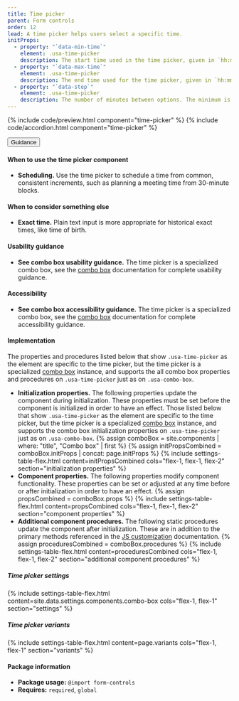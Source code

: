 ```yaml
---
title: Time picker
parent: Form controls
order: 12
lead: A time picker helps users select a specific time.
initProps:
  - property: "`data-min-time`"
    element: .usa-time-picker
    description: The start time used in the time picker, given in `hh:mm` 24-hour format. The default is `00:00`.
  - property: "`data-max-time`"
    element: .usa-time-picker
    description: The end time used for the time picker, given in `hh:mm` 24-hour format. The default is `23:59`.
  - property: "`data-step`"
    element: .usa-time-picker
    description: The number of minutes between options. The minimum is `1` minute and the default is `30` minutes.
---
```


{% include code/preview.html component="time-picker" %}
{% include code/accordion.html component="time-picker" %}

<div class="usa-accordion usa-accordion--bordered site-accordion-docs">
  <button class="usa-button-unstyled usa-accordion__button"
      aria-expanded="true" aria-controls="time-picker-docs">
    Guidance
  </button>
  <div id="time-picker-docs" aria-hidden="false" class="usa-accordion__content site-component-usage">
    <h4>When to use the time picker component</h4>
    <ul class="usa-content-list">
      <li><strong>Scheduling.</strong> Use the time picker to schedule a time from common, consistent increments, such as planning a meeting time from 30-minute blocks.</li>
    </ul>
    <h4>When to consider something else</h4>
    <ul class="usa-content-list">
      <li><strong>Exact time.</strong> Plain text input is more appropriate for historical exact times, like time of birth.</li>
    </ul>
    <h4>Usability guidance</h4>
    <ul class="usa-content-list">
      <li><strong>See combo box usability guidance.</strong> The time picker is a specialized combo box, see the <a href="{{ site.baseurl }}/components/form-controls/#combo-box">combo box</a> documentation for complete usability guidance.</li>
    </ul>
    <h4 class="usa-heading">Accessibility</h4>
    <ul class="usa-content-list">
      <li><strong>See combo box accessibility guidance.</strong> The time picker is a specialized combo box, see the <a href="{{ site.baseurl }}/components/form-controls/#combo-box">combo box</a> documentation for complete accessibility guidance.</li>
    </ul>
    <h4 class="usa-heading">Implementation</h4>
<div class="usa-prose site-prose">
  <p>The properties and procedures listed below that show <code>.usa-time-picker</code> as the element are specific to the time picker, but the time picker is a specialized <a href="{{ site.baseurl }}/components/form-controls/#combo-box">combo box</a> instance, and supports the all combo box properties and procedures on <code>.usa-time-picker</code> just as on <code>.usa-combo-box</code>. </p>
  <ul class="usa-content-list">
    <li>
        <strong>Initialization properties.</strong> The following properties update the component during initialization. These properties must be set before the component is initialized in order to have an effect. Those listed below that show <code>.usa-time-picker</code> as the element are specific to the time picker, but the time picker is a specialized <a href="{{ site.baseurl }}/components/form-controls/#combo-box">combo box</a> instance, and supports the combo box initialization properties on <code>.usa-time-picker</code> just as on <code>.usa-combo-box</code>.
        {% assign comboBox = site.components | where: "title", "Combo box" | first %}
        {% assign initPropsCombined = comboBox.initProps | concat: page.initProps %}
        {% include settings-table-flex.html
          content=initPropsCombined
          cols="flex-1, flex-1, flex-2"
          section="initialization properties"
        %}
    </li>
    <li class="border-0">
        <strong>Component properties.</strong> The following properties modify component functionality. These properties can be set or adjusted at any time before or after initialization in order to have an effect.
        {% assign propsCombined = comboBox.props %}
        {% include settings-table-flex.html
          content=propsCombined
          cols="flex-1, flex-1, flex-2"
          section="component properties"
        %}
    </li>
    <li class="border-0">
        <strong>Additional component procedures.</strong> The following static procedures update the component after initialization. These are in addition to the primary methods referenced in the <a href="{{ site.baseurl }}/documentation/developers/#js-customization">JS customization</a> documentation.
        {% assign proceduresCombined = comboBox.procedures %}
        {% include settings-table-flex.html
          content=proceduresCombined
          cols="flex-1, flex-1, flex-2"
          section="additional component procedures"
        %}
    </li>
  </ul>
</div>
    <h5 id="time-picker-settings">Time picker settings</h5>
    {% include settings-table-flex.html
      content=site.data.settings.components.combo-box
      cols="flex-1, flex-1"
      section="settings"
    %}
    <h5 id="time-picker-variants">Time picker variants</h5>
    {% include settings-table-flex.html
      content=page.variants
      cols="flex-1, flex-1"
      section="variants"
    %}
    <h4 class="usa-heading">Package information</h4>
    <ul class="usa-content-list">
      <li>
        <strong>Package usage:</strong> <code>@import form-controls</code>
      </li>
      <li>
        <strong>Requires:</strong> <code>required</code>, <code>global</code>
      </li>
    </ul>
  </div>
</div>
